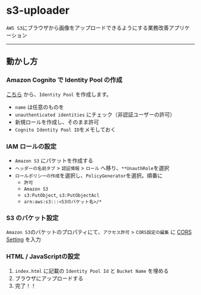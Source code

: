 # s3-uploader
`AWS S3`にブラウザから画像をアップロードできるようにする業務改善アプリケーション

--- 

## 動かし方

### Amazon Cognito で Identity Pool の作成

[こちら](https://console.aws.amazon.com/cognito/create/?region=us-east-1) から、`Identity Pool` を作成します。
- `name` は任意のものを
- `unauthenticated identities` にチェック（非認証ユーザーの許可）
- 新規ロールを作成し、そのまま許可
- `Cognito Identity Pool ID`をメモしておく

### IAM ロールの設定
- `Amazon S3` にパケットを作成する
- `ヘッダーの名前タブ` > `認証情報` > `ロール` へ移り、`**UnauthRole`を選択
- `ロールポリシーの作成`を選択し、`PolicyGenerator`を選択。順番に
    - `許可`
    - `Amazon S3`
    - `s3:PutObject`, `s3:PutObjectAcl`
    - `arn:aws:s3:::<S3のバケット名>/*`

### S3 のバケット設定
`Amazon S3`のバケットのプロパティにて、`アクセス許可` > `CORS設定の編集` に [CORS Setting](./cors-setting.xml) を入力

### HTML / JavaScriptの設定
1. `index.html` に記載の `Identity Pool Id` と `Bucket Name` を埋める
2. ブラウザにアップロードする
3. 完了！！